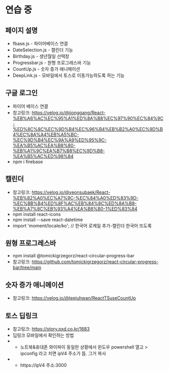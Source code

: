 # 연습 중
## 페이지 설명
+ fbase.js - 파이어베이스 연결
+ DateSelection.js - 캘린더 기능
+ Birthday.js - 생년월일 선택창 
+ Progressbar.js - 원형 프로그레스바 기능
+ CountUp.js - 숫자 증가 애니메이션 
+ DeepLink.js - 모바일에서 토스로 이동가능하도록 하는 기능

## 구글 로그인
+ 파이어 베이스 연결 
+ 참고링크: https://velog.io/@jjonggang/React-%EB%A6%AC%EC%95%A1%ED%8A%B8%EC%97%90%EC%84%9C-%ED%8C%8C%EC%9D%B4%EC%96%B4%EB%B2%A0%EC%9D%B4%EC%8A%A4%EB%A5%BC-%EC%9D%B4%EC%9A%A9%ED%95%9C-%EA%B5%AC%EA%B8%80-%EB%A1%9C%EA%B7%B8%EC%9D%B8-%EA%B5%AC%ED%98%84 
+ npm i firebase

## 캘린더 
+ 참고링크: https://velog.io/@yeonsubaek/React-%EB%82%A0%EC%A7%9C-%EC%84%A0%ED%83%9D-%EC%BB%B4%ED%8F%AC%EB%84%8C%ED%8A%B8-%EB%A7%8C%EB%93%A4%EA%B8%B0-1%ED%83%84
+ npm install react-icons 
+ npm install --save react-datetime
+ import 'moment/locale/ko'; // 한국어 로케일 추가-캘린더 한국어 뜨도록 

## 원형 프로그레스바
+ npm install @tomickigrzegorz/react-circular-progress-bar
+ 참고링크: https://github.com/tomickigrzegorz/react-circular-progress-bar/tree/main

## 숫자 증가 애니메이션
+ 참고링크: https://velog.io/@leejuhwan/ReactTSuseCountUp

## 토스 딥링크
+ 참고링크: https://story.pxd.co.kr/1683
+ 딥링크 모바일에서 확인하는 방법
+ + 노트북&휴대폰 와이파이 동일한 상황에서 윈도우 powershell 열고 > ipconfig 라고 치면 ipV4 주소가 뜸. 그거 복사
+ + https://ipV4 주소:3000